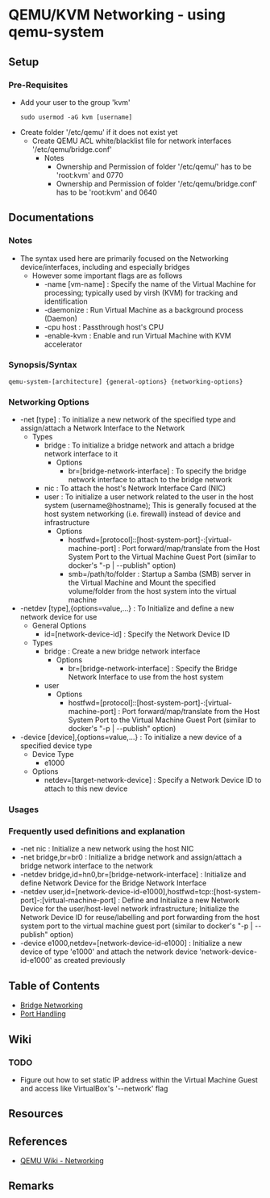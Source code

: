 # QEMU/KVM Networking - using qemu-system

## Setup
### Pre-Requisites
- Add your user to the group 'kvm'
    ```console
    sudo usermod -aG kvm [username]
    ```
- Create folder '/etc/qemu' if it does not exist yet
    - Create QEMU ACL white/blacklist file for network interfaces '/etc/qemu/bridge.conf'
        - Notes
            + Ownership and Permission of folder '/etc/qemu/' has to be 'root:kvm' and 0770
            + Ownership and Permission of folder '/etc/qemu/bridge.conf' has to be 'root:kvm' and 0640

## Documentations
### Notes
- The syntax used here are primarily focused on the Networking device/interfaces, including and especially bridges
    - However some important flags are as follows
        + -name [vm-name] : Specify the name of the Virtual Machine for processing; typically used by virsh (KVM) for tracking and identification
        + -daemonize : Run Virtual Machine as a background process (Daemon)
        + -cpu host  : Passthrough host's CPU
        + -enable-kvm : Enable and run Virtual Machine with KVM accelerator

### Synopsis/Syntax
```console
qemu-system-[architecture] {general-options} {networking-options}
```

### Networking Options
- -net [type] : To initialize a new network of the specified type and assign/attach a Network Interface to the Network
    - Types
        - bridge : To initialize a bridge network and attach a bridge network interface to it
            - Options
                + br=[bridge-network-interface] : To specify the bridge network interface to attach to the bridge network
        + nic : To attach the host's Network Interface Card (NIC)
        - user : To initialize a user network related to the user in the host system (username@hostname); This is generally focused at the host system networking (i.e. firewall) instead of device and infrastructure
            - Options
                + hostfwd=[protocol]::[host-system-port]-:[virtual-machine-port] : Port forward/map/translate from the Host System Port to the Virtual Machine Guest Port (similar to docker's "-p | --publish" option)
                + smb=/path/to/folder : Startup a Samba (SMB) server in the Virtual Machine and Mount the specified volume/folder from the host system into the virtual machine
- -netdev [type],{options=value,...} : To Initialize and define a new network device for use
    - General Options
        - id=[network-device-id] : Specify the Network Device ID
    - Types
        - bridge : Create a new bridge network interface
            - Options
                + br=[bridge-network-interface] : Specify the Bridge Network Interface to use from the host system
        - user
            - Options
                + hostfwd=[protocol]::[host-system-port]-:[virtual-machine-port] : Port forward/map/translate from the Host System Port to the Virtual Machine Guest Port (similar to docker's "-p | --publish" option)
- -device [device],{options=value,...} : To initialize a new device of a specified device type
    - Device Type
        + e1000
    - Options
        + netdev=[target-network-device] : Specify a Network Device ID to attach to this new device

### Usages

### Frequently used definitions and explanation
+ -net nic : Initialize a new network using the host NIC
+ -net bridge,br=br0 : Initialize a bridge network and assign/attach a bridge network interface to the network
+ -netdev bridge,id=hn0,br=[bridge-network-interface] : Initialize and define Network Device for the Bridge Network Interface
+ -netdev user,id=[network-device-id-e1000],hostfwd=tcp::[host-system-port]-:[virtual-machine-port] : Define and Initialize a new Network Device for the user/host-level network infrastructure; Initialize the Network Device ID for reuse/labelling and port forwarding from the host system port to the virtual machine guest port (similar to docker's "-p | --publish" option)
+ -device e1000,netdev=[network-device-id-e1000] : Initialize a new device of type 'e1000' and attach the network device 'network-device-id-e1000' as created previously

## Table of Contents
+ [Bridge Networking](bridge-networking.md)
+ [Port Handling](ports.md)

## Wiki
### TODO
+ Figure out how to set static IP address within the Virtual Machine Guest and access like VirtualBox's '--network' flag

## Resources

## References
+ [QEMU Wiki - Networking](https://wiki.qemu.org/Documentation/Networking)

## Remarks
